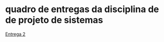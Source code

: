 # quadro de entregas da disciplina de de projeto de sistemas
[Entrega 2](/projeto_sistemas/entrega2)
